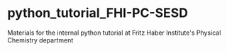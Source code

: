 # python_tutorial_FHI-PC-SESD
Materials for the internal python tutorial at Fritz Haber Institute's Physical Chemistry department
